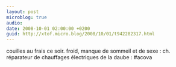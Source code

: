 ```yaml
---
layout: post
microblog: true
audio: 
date: 2008-10-01 02:00:00 +0200
guid: http://xtof.micro.blog/2008/10/01/t942282317.html
---
```

couilles au frais ce soir. froid, manque de sommeil et de sexe : ch. réparateur de chauffages électriques de la daube : #acova
